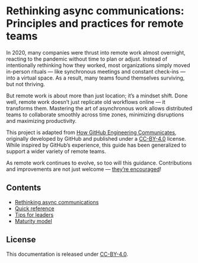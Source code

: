 # Rethinking async communications: Principles and practices for remote teams

In 2020, many companies were thrust into remote work almost overnight, reacting to the pandemic without time to plan or adjust. Instead of intentionally rethinking how they worked, most organizations simply moved in-person rituals — like synchronous meetings and constant check-ins — into a virtual space. As a result, many teams found themselves surviving, but not thriving.

But remote work is about more than just location; it’s a mindset shift. Done well, remote work doesn’t just replicate old workflows online — it transforms them. Mastering the art of asynchronous work allows distributed teams to collaborate smoothly across time zones, minimizing disruptions and maximizing productivity.

This project is adapted from [How GitHub Engineering Communicates](https://github.com/github/how-engineering-communicates), originally developed by GitHub and published under a [CC-BY-4.0](https://creativecommons.org/licenses/by/4.0/) license. While inspired by GitHub’s experience, this guide has been generalized to support a wider variety of remote teams.

As remote work continues to evolve, so too will this guidance. Contributions and improvements are not just welcome — [they’re encouraged](.github/CONTRIBUTING.md)!

## Contents

* [Rethinking async communications](async-communications-for-remote-teams.md)
* [Quick reference](quick-ref.md)
* [Tips for leaders](tips-for-leaders.md)
* [Maturity model](maturity-model.md)

## License

This documentation is released under [CC-BY-4.0](https://creativecommons.org/licenses/by/4.0/).
